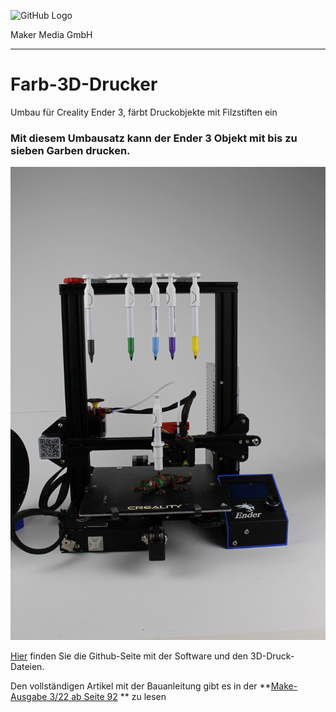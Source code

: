 ![GitHub Logo](http://www.heise.de/make/icons/make_logo.png)

Maker Media GmbH
*** 

# Farb-3D-Drucker

Umbau für Creality Ender 3, färbt Druckobjekte mit Filzstiften ein

### Mit diesem Umbausatz kann der Ender 3 Objekt mit bis zu sieben Garben drucken.

![Picture](https://github.com/MakeMagazinDE/Farb-3D-Drucker/blob/main/Farbdrucker.JPG)

[Hier](https://github.com/Sakati84/3DPrintColorizer) finden Sie die Github-Seite mit der Software und den 3D-Druck-Dateien. 

Den vollständigen Artikel mit der Bauanleitung gibt es in der **[Make-Ausgabe 3/22 ab Seite 92](https://www.heise.de/select/make/2022/3/2129508532270595271) ** zu lesen
